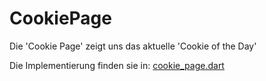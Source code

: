 # CookiePage

Die 'Cookie Page' zeigt uns das aktuelle 'Cookie of the Day'

Die Implementierung finden sie in: [cookie_page.dart](../lib/page/cookie_page.dart)